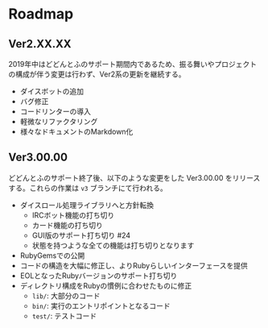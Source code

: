# Roadmap


## Ver2.XX.XX

2019年中はどどんとふのサポート期間内であるため、振る舞いやプロジェクトの構成が伴う変更は行わず、Ver2系の更新を継続する。

- ダイスボットの追加
- バグ修正
- コードリンターの導入
- 軽微なリファクタリング
- 様々なドキュメントのMarkdown化


## Ver3.00.00

どどんとふのサポート終了後、以下のような変更をした Ver3.00.00 をリリースする。これらの作業は `v3` ブランチにて行われる。

- ダイスロール処理ライブラリへと方針転換
  - IRCボット機能の打ち切り
  - カード機能の打ち切り
  - GUI版のサポート打ち切り #24
  - 状態を持つような全ての機能は打ち切りとなります
- RubyGemsでの公開
- コードの構造を大幅に修正し、よりRubyらしいインターフェースを提供
- EOLとなったRubyバージョンのサポート打ち切り
- ディレクトリ構成をRubyの慣例に合わせたものに修正
  - `lib/`: 大部分のコード
  - `bin/`: 実行のエントリポイントとなるコード
  - `test/`: テストコード
